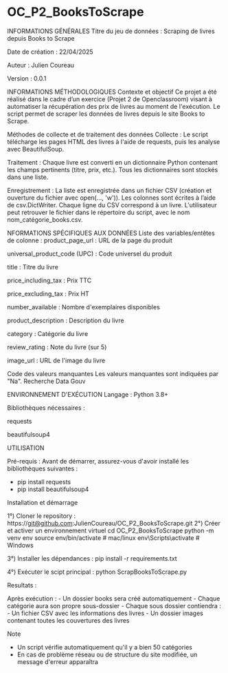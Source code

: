 # OC_P2_BooksToScrape
INFORMATIONS GÉNÉRALES
Titre du jeu de données : Scraping de livres depuis Books to Scrape

Date de création : 22/04/2025

Auteur : Julien Coureau

Version : 0.0.1

INFORMATIONS MÉTHODOLOGIQUES
Contexte et objectif
Ce projet a été réalisé dans le cadre d’un exercice (Projet 2 de Openclassroom) visant à automatiser la récupération des prix de livres au moment de l'exécution. Le script permet de scraper les données de livres depuis le site Books to Scrape.​

Méthodes de collecte et de traitement des données
Collecte : Le script télécharge les pages HTML des livres à l'aide de requests, puis les analyse avec BeautifulSoup.

Traitement : Chaque livre est converti en un dictionnaire Python contenant les champs pertinents (titre, prix, etc.).
Tous les dictionnaires sont stockés dans une liste.

Enregistrement : La liste est enregistrée dans un fichier CSV (création et ouverture du fichier avec open(..., 'w')).
Les colonnes sont écrites à l’aide de csv.DictWriter.
Chaque ligne du CSV correspond à un livre.
L'utilisateur peut retrouver le fichier dans le répertoire du script, avec le nom nom_catégorie_books.csv.

NFORMATIONS SPÉCIFIQUES AUX DONNÉES
Liste des variables/entêtes de colonne :
product_page_url : URL de la page du produit

universal_product_code (UPC) : Code universel du produit

title : Titre du livre

price_including_tax : Prix TTC

price_excluding_tax : Prix HT

number_available : Nombre d'exemplaires disponibles

product_description : Description du livre

category : Catégorie du livre

review_rating : Note du livre (sur 5)

image_url : URL de l'image du livre​

Code des valeurs manquantes
Les valeurs manquantes sont indiquées par "Na".​
Recherche Data Gouv

ENVIRONNEMENT D'EXÉCUTION
Langage : Python 3.8+

Bibliothèques nécessaires :

requests

beautifulsoup4​

UTILISATION

Pré-requis : 
Avant de démarrer, assurez-vous d'avoir installé les bibliothèques suivantes : 
- pip install requests
- pip install beautifulsoup4

Installation et démarrage 

1°) Cloner le repository : https://git@github.com:JulienCoureau/OC_P2_BooksToScrape.git
2°) Créer et activer un environnement virtuel
cd OC_P2_BooksToScrape
python -m venv env
source env/bin/activate # mac/linux
env\Scripts\activate # Windows

3°) Installer les dépendances : 
pip install -r requirements.txt

4°) Exécuter le scipt principal : 
python ScrapBooksToScrape.py

Resultats : 

Après exécution : 
    - Un dossier books sera créé automatiquement
    - Chaque catégorie aura son propre sous-dossier
    - Chaque sous dossier contiendra : 
        - Un fichier CSV avec les informations des livres
        - Un dossier images contenant toutes les couvertures des livres

Note 

- Un script vérifie automatiquement qu'il y a bien 50 catégories
- En cas de problème réseau ou de structure du site modifiée, un message d'erreur apparaîtra

